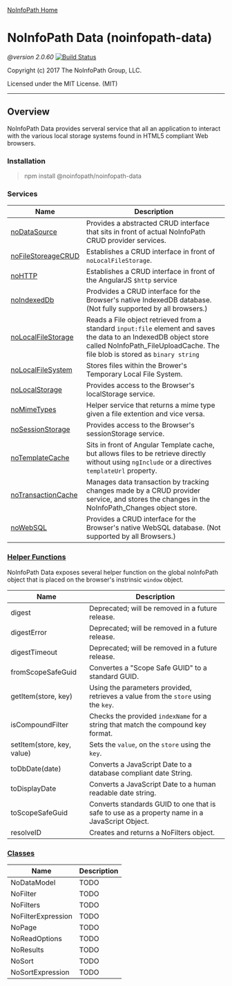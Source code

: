 [NoInfoPath Home](http://gitlab.imginconline.com/noinfopath/noinfopath/wikis/home)

NoInfoPath Data (noinfopath-data)
=============================================

*@version 2.0.60* [![Build Status](http://gitlab.imginconline.com:8081/buildStatus/icon?job=noinfopath-data&build=6)](http://gitlab.imginconline.com/job/noinfopath-data/6/)

Copyright (c) 2017 The NoInfoPath Group, LLC.

Licensed under the MIT License. (MIT)
___

Overview
--------

NoInfoPath Data provides serveral service that all an application to
interact with the various local storage systems found in HTML5 compliant
Web browsers.

### Installation

> npm install @noinfopath/noinfopath-data

### Services

|Name|Description|
|----|-----------|
|[noDataSource](data-source)|Provides a abstracted CRUD interface that sits in front of actual NoInfoPath CRUD provider services.|
|[noFileStoreageCRUD](file-storage)|Establishes a CRUD interface in front of `noLocalFileStorage`.|
|[noHTTP](http)|Establishes a CRUD interface in front of the AngularJS `$http` service|
|[noIndexedDb](indexeddb)|Prodvides a CRUD interface for the Browser's native IndexedDB database. (Not fully supported by all browsers.)|
|[noLocalFileStorage](no-local-file-storage)|Reads a File object retrieved from a standard `input:file` element and saves the data to an IndexedDB object store called NoInfoPath_FileUploadCache. The file blob is stored as `binary string`|
|[noLocalFileSystem](file-storage)|Stores files within the Brower's Temporary Local File System.|
|[noLocalStorage](storage)|Provides access to the Browser's localStorage service.|
|[noMimeTypes](no-local-file-storage)|Helper service that returns a mime type given a file extention and vice versa.|
|[noSessionStorage](storage)|Provides access to the Browser's sessionStorage service.|
|[noTemplateCache](template-cache)|Sits in front of Angular Template cache, but allows files to be retrieve directly without using `ngInclude` or a directives `templateUrl` property.|
|[noTransactionCache](transaction-cache)|Manages data transaction by tracking changes made by a CRUD provider service, and stores the changes in the NoInfoPath_Changes object store.|
|[noWebSQL](websql-2)|Provides a CRUD interface for the Browser's native WebSQL database. (Not supported by all Browsers.)|

### [Helper Functions](helper-functions)

NoInfoPath Data exposes several helper function on the global noInfoPath object
that is placed on the browser's instrinsic `window` object.

|Name|Description|
|----|-----------|
|digest|Deprecated; will be removed in a future release.|
|digestError|Deprecated; will be removed in a future release.|
|digestTimeout|Deprecated; will be removed in a future release.|
|fromScopeSafeGuid|Convertes a "Scope Safe GUID" to a standard GUID.|
|getItem(store, key)|Using the parameters provided, retrieves a value from the `store` using the `key`.|
|isCompoundFilter|Checks the provided `indexName` for a string that match the compound key format.|
|setItem(store, key, value)|Sets the `value`, on the `store` using the `key`.|
|toDbDate(date)|Converts a JavaScript Date to a database compliant date String.|
|toDisplayDate|Converts a JavaScript Date to a human readable date string.|
|toScopeSafeGuid|Converts standards GUID to one that is safe to use as a property name in a JavaScript Object.|
|resolveID|Creates and returns a NoFilters object.|

### [Classes](classes)

|Name|Description|
|----|-----------|
|NoDataModel|TODO|
|NoFilter|TODO|
|NoFilters|TODO|
|NoFilterExpression|TODO|
|NoPage|TODO|
|NoReadOptions|TODO|
|NoResults|TODO|
|NoSort|TODO|
|NoSortExpression|TODO|

